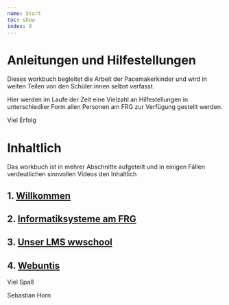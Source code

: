 ```yaml
---
name: Start
toc: show
index: 0
---
```


# Anleitungen und Hilfestellungen

Dieses workbuch begleitet die Arbeit der Pacemakerkinder und wird in weiten Teilen von den Schüler:innen selbst verfasst.

Hier werden im Laufe der Zeit eine Vielzahl an Hilfestellungen in unterschiedlier Form allen Personen am FRG zur Verfügung gestellt werden.

Viel Erfolg

# Inhaltlich 
Das workbuch ist in mehrer Abschnitte aufgeteilt und in einigen Fällen verdeutlichen sinnvollen Videos den Inhaltlich

## 1. [Willkommen](/formales/Willkommen)
## 2. [Informatiksysteme am FRG](/hard-software/InformatiksystemeAmFRG)
## 3. [Unser LMS wwschool](../lms/Suchen)
## 4. [Webuntis](/webuntis/ArbeitenMitWebuntis)


Viel Spaß

Sebastian Horn
